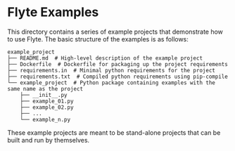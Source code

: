 # Flyte Examples

This directory contains a series of example projects that demonstrate how to use
Flyte. The basic structure of the examples is as follows:

```{code-block} bash
example_project
├── README.md  # High-level description of the example project
├── Dockerfile  # Dockerfile for packaging up the project requirements
├── requirements.in  # Minimal python requirements for the project
├── requirements.txt  # Compiled python requirements using pip-compile
└── example_project  # Python package containing examples with the same name as the project
    ├── __init__.py
    ├── example_01.py
    ├── example_02.py
    ├── ...
    └── example_n.py
```

These example projects are meant to be stand-alone projects that can be built
and run by themselves.
